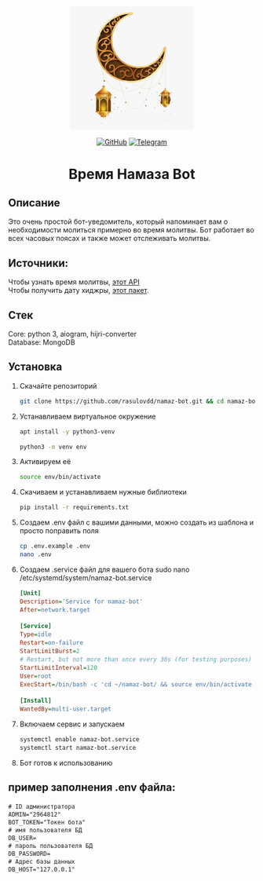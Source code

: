 <p align="center">
<img src = "https://github.com/rasulovdd/namaz-bot/blob/main/data/photo_1.jpg?raw=true" width = 50%>
</p>

<div align = "center">

[![GitHub](https://img.shields.io/github/license/rasulovdd/namaz-bot)](https://github.com/rasulovdd/namaz-bot/blob/main/LICENSE) 
[![Telegram](https://img.shields.io/badge/telegram-blue?logo=telegram)](https://t.me/namazztime_bot)

</div>

<h1 align="center">Время Намаза Bot</h1>

## Описание

Это очень простой бот-уведомитель, который напоминает вам о необходимости молиться примерно во время
молитвы. Бот работает во всех часовых поясах и также может отслеживать молитвы.

## Источники:
Чтобы узнать время молитвы, [этот API](https://aladhan.com/prayer-times-api)<br/>
Чтобы получить дату хиджры, [этот пакет](https://hijri-converter.readthedocs.io/en/stable/index.html).

## Стек
Core: python 3, aiogram, hijri-converter<br/>
Database: MongoDB<br/>

## Установка

1. Скачайте репозиторий<br/>

    ```bash
    git clone https://github.com/rasulovdd/namaz-bot.git && cd namaz-bot
    ```

2. Устанавливаем виртуальное окружение<br/>

    ```bash
    apt install -y python3-venv
    ```
    ```bash
    python3 -m venv env
    ```

3. Активируем её <br/>

    ```bash
    source env/bin/activate
    ```

4. Скачиваем и устанавливаем нужные библиотеки<br/>

    ```bash
    pip install -r requirements.txt
    ```

5. Создаем .env файл с вашими данными, можно создать из шаблона и просто поправить поля <br/>

    ```bash
    cp .env.example .env
    nano .env
    ```

6. Создаем .service файл для вашего бота 
    sudo nano /etc/systemd/system/namaz-bot.service<br/>

    ```ini
    [Unit]
    Description='Service for namaz-bot'
    After=network.target

    [Service]
    Type=idle
    Restart=on-failure
    StartLimitBurst=2
    # Restart, but not more than once every 30s (for testing purposes)
    StartLimitInterval=120
    User=root
    ExecStart=/bin/bash -c 'cd ~/namaz-bot/ && source env/bin/activate && python3 app.py'

    [Install]
    WantedBy=multi-user.target

    ```

7. Включаем сервис и запускаем<br/>

    ```bash
    systemctl enable namaz-bot.service
    systemctl start namaz-bot.service
    ```

8. Бот готов к использованию 

## пример заполнения .env файла:
    # ID администратора
    ADMIN="2964812"
    BOT_TOKEN="Токен бота"
    # имя пользователя БД
    DB_USER=
    # пароль пользователя БД
    DB_PASSWORD=
    # Адрес базы данных
    DB_HOST="127.0.0.1"